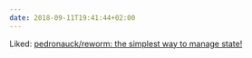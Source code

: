 ```yaml
---
date: 2018-09-11T19:41:44+02:00
---
```


Liked: [pedronauck/reworm: the simplest way to manage state!](https://github.com/pedronauck/reworm)
